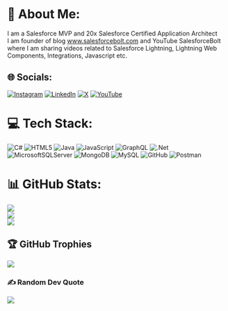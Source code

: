# 💫 About Me:
I am a Salesforce MVP and 20x Salesforce Certified Application Architect <br>I am founder of blog www.salesforcebolt.com and YouTube SalesforceBolt where I am sharing videos related to Salesforce Lightning, Lightning Web Components, Integrations, Javascript etc.<br>


## 🌐 Socials:
[![Instagram](https://img.shields.io/badge/Instagram-%23E4405F.svg?logo=Instagram&logoColor=white)](https://instagram.com/@iamkapilbatra) [![LinkedIn](https://img.shields.io/badge/LinkedIn-%230077B5.svg?logo=linkedin&logoColor=white)](https://linkedin.com/in/hellokapil) [![X](https://img.shields.io/badge/X-black.svg?logo=X&logoColor=white)](https://x.com/iamkapilbatra) [![YouTube](https://img.shields.io/badge/YouTube-%23FF0000.svg?logo=YouTube&logoColor=white)](https://youtube.com/@SalesforceBolt) 

# 💻 Tech Stack:
![C#](https://img.shields.io/badge/c%23-%23239120.svg?style=for-the-badge&logo=csharp&logoColor=white) ![HTML5](https://img.shields.io/badge/html5-%23E34F26.svg?style=for-the-badge&logo=html5&logoColor=white) ![Java](https://img.shields.io/badge/java-%23ED8B00.svg?style=for-the-badge&logo=openjdk&logoColor=white) ![JavaScript](https://img.shields.io/badge/javascript-%23323330.svg?style=for-the-badge&logo=javascript&logoColor=%23F7DF1E) ![GraphQL](https://img.shields.io/badge/-GraphQL-E10098?style=for-the-badge&logo=graphql&logoColor=white) ![.Net](https://img.shields.io/badge/.NET-5C2D91?style=for-the-badge&logo=.net&logoColor=white) ![MicrosoftSQLServer](https://img.shields.io/badge/Microsoft%20SQL%20Server-CC2927?style=for-the-badge&logo=microsoft%20sql%20server&logoColor=white) ![MongoDB](https://img.shields.io/badge/MongoDB-%234ea94b.svg?style=for-the-badge&logo=mongodb&logoColor=white) ![MySQL](https://img.shields.io/badge/mysql-4479A1.svg?style=for-the-badge&logo=mysql&logoColor=white) ![GitHub](https://img.shields.io/badge/github-%23121011.svg?style=for-the-badge&logo=github&logoColor=white) ![Postman](https://img.shields.io/badge/Postman-FF6C37?style=for-the-badge&logo=postman&logoColor=white)
# 📊 GitHub Stats:
![](https://github-readme-stats.vercel.app/api?username=batra-kapil&theme=dark&hide_border=false&include_all_commits=false&count_private=false)<br/>
![](https://github-readme-streak-stats.herokuapp.com/?user=batra-kapil&theme=dark&hide_border=false)<br/>
![](https://github-readme-stats.vercel.app/api/top-langs/?username=batra-kapil&theme=dark&hide_border=false&include_all_commits=false&count_private=false&layout=compact)

## 🏆 GitHub Trophies
![](https://github-profile-trophy.vercel.app/?username=batra-kapil&theme=radical&no-frame=false&no-bg=true&margin-w=4)

### ✍️ Random Dev Quote
![](https://quotes-github-readme.vercel.app/api?type=horizontal&theme=radical)

<!-- Proudly created with GPRM ( https://gprm.itsvg.in ) -->
